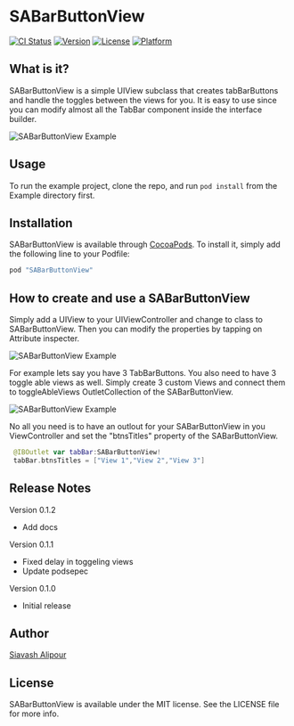 # SABarButtonView

[![CI Status](http://img.shields.io/travis/Siavash/SABarButtonView.svg?style=flat)](https://travis-ci.org/Siavash/SABarButtonView)
[![Version](https://img.shields.io/cocoapods/v/SABarButtonView.svg?style=flat)](http://cocoapods.org/pods/SABarButtonView)
[![License](https://img.shields.io/cocoapods/l/SABarButtonView.svg?style=flat)](http://cocoapods.org/pods/SABarButtonView)
[![Platform](https://img.shields.io/cocoapods/p/SABarButtonView.svg?style=flat)](http://cocoapods.org/pods/SABarButtonView)

## What is it?

SABarButtonView is a simple UIView subclass that creates tabBarButtons and handle the toggles between the views for you. It is easy to use since you can modify almost all the TabBar component inside the interface builder.

![SABarButtonView Example](http://i.imgur.com/vjPrB05.gif)

## Usage

To run the example project, clone the repo, and run `pod install` from the Example directory first.

## Installation

SABarButtonView is available through [CocoaPods](http://cocoapods.org). To install
it, simply add the following line to your Podfile:

```ruby
pod "SABarButtonView"
```
## How to create and use a SABarButtonView

Simply add a UIView to your UIViewController and change to class to SABarButtonView. Then you can modify the properties by tapping on Attribute inspecter.

![SABarButtonView Example](http://i.imgur.com/36qbpEU.gif)


For example lets say you have 3 TabBarButtons. You also need to have 3 toggle able views as well. Simply create 3 custom Views and connect them to toggleAbleViews OutletCollection of the SABarButtonView.

![SABarButtonView Example](http://i.imgur.com/1Z2rle6.gif)

No all you need is to have an outlout for your SABarButtonView in you ViewController and set the "btnsTitles" property of the SABarButtonView.

```swift
 @IBOutlet var tabBar:SABarButtonView!
 tabBar.btnsTitles = ["View 1","View 2","View 3"]
```
## Release Notes

Version 0.1.2
* Add docs

Version 0.1.1
* Fixed delay in toggeling views
* Update podsepec

Version 0.1.0
* Initial release
## Author

[Siavash Alipour](http://www.siavashalipour.com)

## License

SABarButtonView is available under the MIT license. See the LICENSE file for more info.
